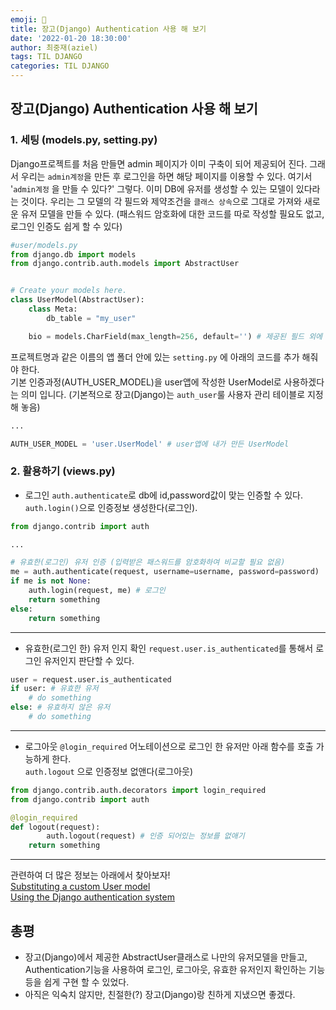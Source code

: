 ```yaml
---
emoji: 🥐
title: 장고(Django) Authentication 사용 해 보기
date: '2022-01-20 18:30:00'
author: 최중재(aziel)
tags: TIL DJANGO
categories: TIL DJANGO
---
```


## 장고(Django) Authentication 사용 해 보기

### 1. 세팅 (models.py, setting.py)

Django프로젝트를 처음 만들면 admin 페이지가 이미 구축이 되어 제공되어 진다. 그래서 우리는 `admin계정`을 만든 후 로그인을 하면 해당 페이지를 이용할 수 있다. 여기서 '`admin계정` 을 만들 수 있다?' 그렇다. 이미 DB에 유저를 생성할 수 있는 모델이 있다라는 것이다. 우리는 그 모델의 각 필드와 제약조건을 `클래스 상속`으로 그대로 가져와 새로운 유저 모델을 만들 수 있다. (패스워드 암호화에 대한 코드를 따로 작성할 필요도 없고, 로그인 인증도 쉽게 할 수 있다)

```python
#user/models.py
from django.db import models
from django.contrib.auth.models import AbstractUser


# Create your models here.
class UserModel(AbstractUser):
    class Meta:
        db_table = "my_user"

    bio = models.CharField(max_length=256, default='') # 제공된 필드 외에 필요한 필드는 추가 작성해줘야 한다
```

프로젝트명과 같은 이름의 앱 폴더 안에 있는 `setting.py` 에 아래의 코드를 추가 해줘야 한다.  
기본 인증과정(AUTH_USER_MODEL)을 user앱에 작성한 UserModel로 사용하겠다는 의미 입니다. (기본적으로 장고(Django)는 `auth_user`룰 사용자 관리 테이블로 지정해 놓음)

```python
...

AUTH_USER_MODEL = 'user.UserModel' # user앱에 내가 만든 UserModel
```

### 2. 활용하기 (views.py)

- 로그인
  `auth.authenticate`로 db에 id,password값이 맞는 인증할 수 있다.
  `auth.login()`으로 인증정보 생성한다(로그인).

```python
from django.contrib import auth

...

# 유효한(로그인) 유저 인증 (입력받은 패스워드를 암호화하여 비교할 필요 없음)
me = auth.authenticate(request, username=username, password=password)
if me is not None:
    auth.login(request, me) # 로그인
    return something
else:
    return something
```

---

- 유효한(로그인 한) 유저 인지 확인
  `request.user.is_authenticated`를 통해서 로그인 유저인지 판단할 수 있다.

```python
user = request.user.is_authenticated
if user: # 유효한 유저
    # do something
else: # 유효하지 않은 유저
    # do something
```

---

- 로그아웃
  `@login_required` 어노테이션으로 로그인 한 유저만 아래 함수를 호출 가능하게 한다.  
  `auth.logout` 으로 인증정보 없앤다(로그아웃)

```python
from django.contrib.auth.decorators import login_required
from django.contrib import auth

@login_required
def logout(request):
		auth.logout(request) # 인증 되어있는 정보를 없애기
    return something
```

---

관련하여 더 많은 정보는 아래에서 찾아보자!  
[Substituting a custom User model](https://docs.djangoproject.com/en/4.0/topics/auth/customizing/#substituting-a-custom-user-model)  
[Using the Django authentication system](https://docs.djangoproject.com/en/4.0/topics/auth/default/#using-the-django-authentication-system)

## 총평

- 장고(Django)에서 제공한 AbstractUser클래스로 나만의 유저모델을 만들고, Authentication기능을 사용하여 로그인, 로그아웃, 유효한 유저인지 확인하는 기능 등을 쉽게 구현 할 수 있었다.
- 아직은 익숙치 않지만, 친절한(?) 장고(Django)랑 친하게 지냈으면 좋겠다.

```toc

```
